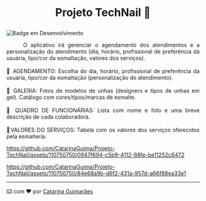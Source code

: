  <h1 align="center">
  <p> Projeto TechNail 💅 </p> 
 </h1>
 
 ![Badge em Desenvolvimento](http://img.shields.io/static/v1?label=STATUS&message=EM%20DESENVOLVIMENTO&color=GREEN&style=for-the-badge)

<p align="justify">
&nbsp;&nbsp;&nbsp;&nbsp; O aplicativo irá gerenciar o agendamento dos atendimentos e a personalização do atendimento (dia, horário, profissional de preferência da usuária, tipo/cor da esmaltação, valores dos serviços). <br>
<br>
💟 AGENDAMENTO: Escolha do dia, horário, profissional de preferência da usuária, tipo/cor da esmaltação (personalização do atendimento). <br>
<br>
💟 GALERIA: Fotos de modelos de unhas (designers e tipos de unhas em gel). Catálogo com cores/tipos/marcas de esmalte. <br>
<br>
💟 QUADRO DE FUNCIONÁRIAS: Lista com nome e foto e uma breve descrição de cada colaboradora. <br>
<br>
💟VALORES DO SERVIÇOS: Tabela com os valores dos serviços oferecidos pela esmalteria. 
</p>

https://github.com/CatarinaGuima/Projeto-TechNail/assets/110750750/0947f694-c5b9-4112-88fe-be11252c6472  

https://github.com/CatarinaGuima/Projeto-TechNail/assets/110750750/84e68a9b-d6f2-431a-957d-a66f88ea33e1




---

⌨️ com ❤️ por [Catarina Guimarães](https://github.com/catarinaguima) 
